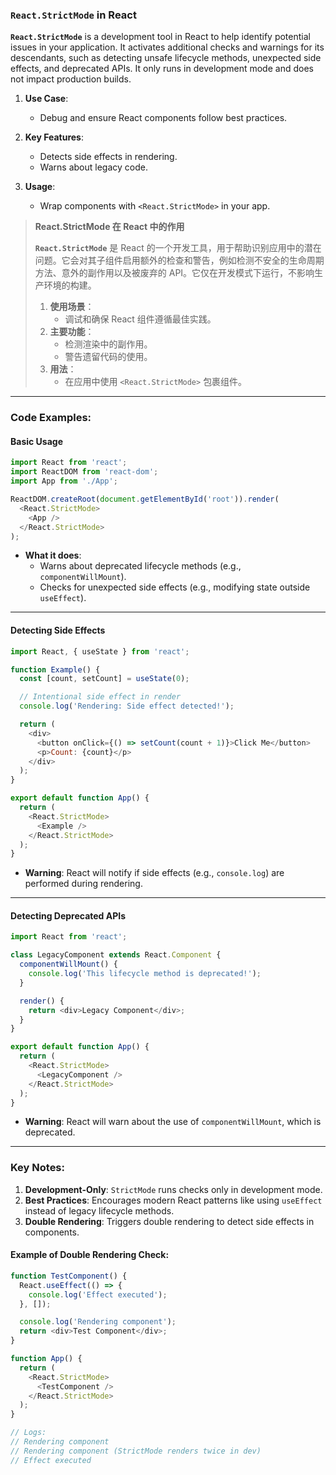 ### `React.StrictMode` in React  

**`React.StrictMode`** is a development tool in React to help identify potential issues in your application. It activates additional checks and warnings for its descendants, such as detecting unsafe lifecycle methods, unexpected side effects, and deprecated APIs. It only runs in development mode and does not impact production builds.  

1. **Use Case**:  
   - Debug and ensure React components follow best practices.  

2. **Key Features**:  
   - Detects side effects in rendering.  
   - Warns about legacy code.  

3. **Usage**:  
   - Wrap components with `<React.StrictMode>` in your app.  

> **React.StrictMode 在 React 中的作用** 
>
>  <audio src="C:\Users\10691\Downloads\React.StrictMod.mp3"></audio>
> **`React.StrictMode`** 是 React 的一个开发工具，用于帮助识别应用中的潜在问题。它会对其子组件启用额外的检查和警告，例如检测不安全的生命周期方法、意外的副作用以及被废弃的 API。它仅在开发模式下运行，不影响生产环境的构建。  
>
> 1. **使用场景**：  
>    - 调试和确保 React 组件遵循最佳实践。  
> 2. **主要功能**：  
>    - 检测渲染中的副作用。  
>    - 警告遗留代码的使用。  
> 3. **用法**：  
>    - 在应用中使用 `<React.StrictMode>` 包裹组件。  

---

### Code Examples:

#### **Basic Usage**
```javascript
import React from 'react';
import ReactDOM from 'react-dom';
import App from './App';

ReactDOM.createRoot(document.getElementById('root')).render(
  <React.StrictMode>
    <App />
  </React.StrictMode>
);
```

- **What it does**:  
  - Warns about deprecated lifecycle methods (e.g., `componentWillMount`).  
  - Checks for unexpected side effects (e.g., modifying state outside `useEffect`).  

---

#### **Detecting Side Effects**
```javascript
import React, { useState } from 'react';

function Example() {
  const [count, setCount] = useState(0);

  // Intentional side effect in render
  console.log('Rendering: Side effect detected!');

  return (
    <div>
      <button onClick={() => setCount(count + 1)}>Click Me</button>
      <p>Count: {count}</p>
    </div>
  );
}

export default function App() {
  return (
    <React.StrictMode>
      <Example />
    </React.StrictMode>
  );
}
```

- **Warning**: React will notify if side effects (e.g., `console.log`) are performed during rendering.  

---

#### **Detecting Deprecated APIs**
```javascript
import React from 'react';

class LegacyComponent extends React.Component {
  componentWillMount() {
    console.log('This lifecycle method is deprecated!');
  }

  render() {
    return <div>Legacy Component</div>;
  }
}

export default function App() {
  return (
    <React.StrictMode>
      <LegacyComponent />
    </React.StrictMode>
  );
}
```

- **Warning**: React will warn about the use of `componentWillMount`, which is deprecated.  

---

### Key Notes:  
1. **Development-Only**: `StrictMode` runs checks only in development mode.  
2. **Best Practices**: Encourages modern React patterns like using `useEffect` instead of legacy lifecycle methods.  
3. **Double Rendering**: Triggers double rendering to detect side effects in components.  

#### Example of Double Rendering Check:
```javascript
function TestComponent() {
  React.useEffect(() => {
    console.log('Effect executed');
  }, []);

  console.log('Rendering component');
  return <div>Test Component</div>;
}

function App() {
  return (
    <React.StrictMode>
      <TestComponent />
    </React.StrictMode>
  );
}

// Logs:
// Rendering component
// Rendering component (StrictMode renders twice in dev)
// Effect executed
```